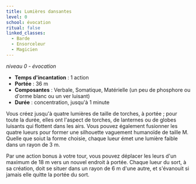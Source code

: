 ```yaml
---
title: Lumières dansantes
level: 0
school: évocation
ritual: false
linked_classes:
  - Barde
  - Ensorceleur
  - Magicien
---
```

*niveau 0 - évocation*

- **Temps d'incantation** : 1 action
- **Portée** : 36 m
- **Composantes** : Verbale, Somatique, Matérielle (un peu de phosphore ou d'orme blanc ou un ver luisant)
- **Durée** : concentration, jusqu'à 1 minute

Vous créez jusqu'à quatre lumières de taille de torches, à portée ; pour toute la durée, elles ont l'aspect de torches, de lanternes ou de globes luisants qui flottent dans les airs. Vous pouvez également fusionner les quatre lueurs pour former une silhouette vaguement humanoïde de taille M. Quelle que soiut la forme choisie, chaque lueur émet une lumière faible dans un rayon de 3 m.

Par une action bonus à votre tour, vous pouvez déplacer les leurs d'un maximum de 18 m vers un nouvel endroit à portée. Chaque lueur du sort, à sa création, doit se situer dans un rayon de 6 m d'une autre, et s'évanouit si jamais elle quitte la portée du sort.